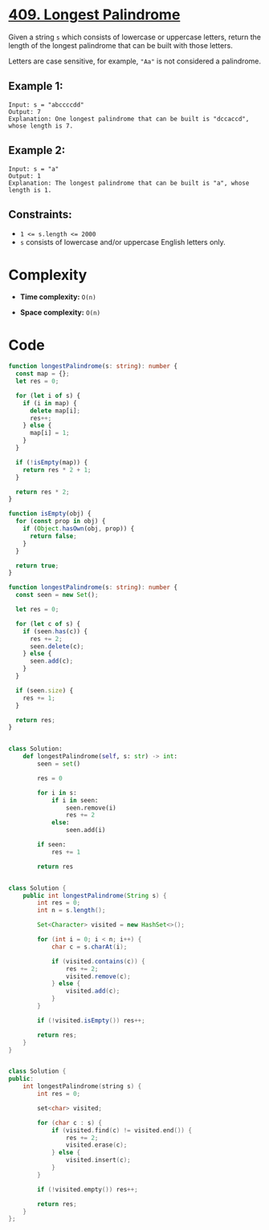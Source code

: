 # [409. Longest Palindrome](https://leetcode.com/problems/longest-palindrome/description/?envType=daily-question&envId=2024-06-04)

Given a string `s` which consists of lowercase or uppercase letters, return the length of the longest palindrome that can be built with those letters.

Letters are case sensitive, for example, `"Aa"` is not considered a palindrome.

## Example 1:

```
Input: s = "abccccdd"
Output: 7
Explanation: One longest palindrome that can be built is "dccaccd", whose length is 7.
```

## Example 2:

```
Input: s = "a"
Output: 1
Explanation: The longest palindrome that can be built is "a", whose length is 1.
```

## Constraints:

- `1 <= s.length <= 2000`
- `s` consists of lowercase and/or uppercase English letters only.

# Complexity

- **Time complexity:**
  `O(n)`

- **Space complexity:**
  `O(n)`

# Code

```ts
function longestPalindrome(s: string): number {
  const map = {};
  let res = 0;

  for (let i of s) {
    if (i in map) {
      delete map[i];
      res++;
    } else {
      map[i] = 1;
    }
  }

  if (!isEmpty(map)) {
    return res * 2 + 1;
  }

  return res * 2;
}

function isEmpty(obj) {
  for (const prop in obj) {
    if (Object.hasOwn(obj, prop)) {
      return false;
    }
  }

  return true;
}
```

```ts
function longestPalindrome(s: string): number {
  const seen = new Set();

  let res = 0;

  for (let c of s) {
    if (seen.has(c)) {
      res += 2;
      seen.delete(c);
    } else {
      seen.add(c);
    }
  }

  if (seen.size) {
    res += 1;
  }

  return res;
}
```

```python

class Solution:
    def longestPalindrome(self, s: str) -> int:
        seen = set()

        res = 0

        for i in s:
            if i in seen:
                seen.remove(i)
                res += 2
            else:
                seen.add(i)

        if seen:
            res += 1

        return res

```

```java

class Solution {
    public int longestPalindrome(String s) {
        int res = 0;
        int n = s.length();

        Set<Character> visited = new HashSet<>();

        for (int i = 0; i < n; i++) {
            char c = s.charAt(i);

            if (visited.contains(c)) {
                res += 2;
                visited.remove(c);
            } else {
                visited.add(c);
            }
        }

        if (!visited.isEmpty()) res++;

        return res;
    }
}

```

```cpp

class Solution {
public:
    int longestPalindrome(string s) {
        int res = 0;

        set<char> visited;

        for (char c : s) {
            if (visited.find(c) != visited.end()) {
                res += 2;
                visited.erase(c);
            } else {
                visited.insert(c);
            }
        }

        if (!visited.empty()) res++;

        return res;
    }
};

```
